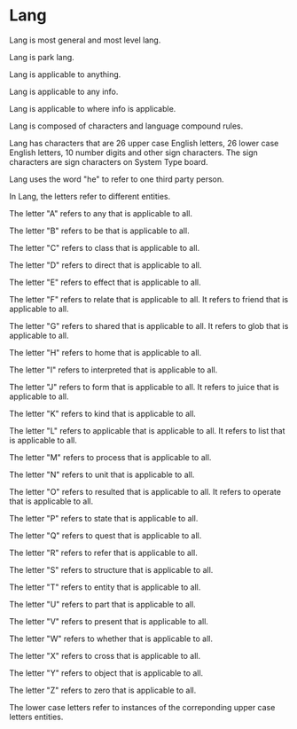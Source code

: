 # Lang

Lang is most general and most level lang.

Lang is park lang.

Lang is applicable to anything.

Lang is applicable to any info.

Lang is applicable to where info is applicable.

Lang is composed of characters and language compound rules.

Lang has characters that are 26 upper case English letters, 26 lower case English letters, 10 number digits and other sign characters.
The sign characters are sign characters on System Type board.

Lang uses the word "he" to refer to one third party person.

In Lang, the letters refer to different entities.

The letter "A" refers to any that is applicable to all.

The letter "B" refers to be that is applicable to all.

The letter "C" refers to class that is applicable to all.

The letter "D" refers to direct that is applicable to all.

The letter "E" refers to effect that is applicable to all.

The letter "F" refers to relate that is applicable to all.
It refers to friend that is applicable to all.

The letter "G" refers to shared that is applicable to all.
It refers to glob that is applicable to all.

The letter "H" refers to home that is applicable to all.

The letter "I" refers to interpreted that is applicable to all.

The letter "J" refers to form that is applicable to all.
It refers to juice that is applicable to all.

The letter "K" refers to kind that is applicable to all.

The letter "L" refers to applicable that is applicable to all.
It refers to list that is applicable to all.

The letter "M" refers to process that is applicable to all.

The letter "N" refers to unit that is applicable to all.

The letter "O" refers to resulted that is applicable to all.
It refers to operate that is applicable to all.

The letter "P" refers to state that is applicable to all.

The letter "Q" refers to quest that is applicable to all.

The letter "R" refers to refer that is applicable to all.

The letter "S" refers to structure that is applicable to all.

The letter "T" refers to entity that is applicable to all.

The letter "U" refers to part that is applicable to all.

The letter "V" refers to present that is applicable to all.

The letter "W" refers to whether that is applicable to all.

The letter "X" refers to cross that is applicable to all.

The letter "Y" refers to object that is applicable to all.

The letter "Z" refers to zero that is applicable to all.

The lower case letters refer to instances of the correponding upper case letters entities.